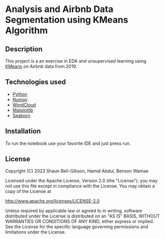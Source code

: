 # Analysis and Airbnb Data Segmentation using KMeans Algorithm

## Description

This project is a an exercise in EDA and unsupervised learning using [KMeans](https://scikit-learn.org/stable/modules/generated/sklearn.cluster.KMeans.html) on Airbnb data from 2019.


## Technologies used

- [Python](https://www.python.org/)
- [Numpy](https://numpy.org/)
- [WordCloud](https://github.com/amueller/word_cloud)
- [Matplotlib](https://matplotlib.org/stable/tutorials/pyplot.html)
- [Seaborn](https://seaborn.pydata.org/)

## Installation

To run the notebook use your favorite IDE and just press run.

## License

Copyright (C) 2023 Shaun Bell-Gibson, Hamid Abdul, Benson Wamae

Licensed under the Apache License, Version 2.0 (the "License");
you may not use this file except in compliance with the License.
You may obtain a copy of the License at

http://www.apache.org/licenses/LICENSE-2.0

Unless required by applicable law or agreed to in writing, software
distributed under the License is distributed on an "AS IS" BASIS,
WITHOUT WARRANTIES OR CONDITIONS OF ANY KIND, either express or implied.
See the License for the specific language governing permissions and
limitations under the License.
